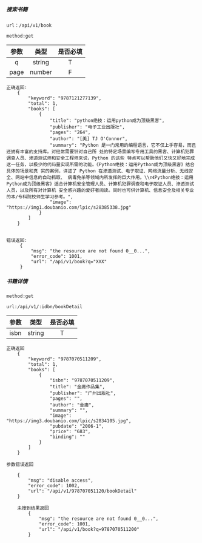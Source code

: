 ##### 搜索书籍
`url：/api/v1/book`

`method:get`

| 参数|  类型  |  是否必填 |
| :---:  | :----:   | :----: |
| q   | string    |   T   |
| page   | number    |  F    |

```
正确返回:
    {
        "keyword": "9787121277139",
        "total": 1,
        "books": [
            {
                "title": "python绝技：运用python成为顶级黑客",
                "publisher": "电子工业出版社",
                "pages": "264",
                "author": "[美] TJ O'Connor",
                "summary": "Python 是一门常用的编程语言，它不仅上手容易，而且还拥有丰富的支持库。对经常需要针对自己所 处的特定场景编写专用工具的黑客、计算机犯罪调查人员、渗透测试师和安全工程师来说，Python 的这些 特点可以帮助他们又快又好地完成这一任务，以极少的代码量实现所需的功能。《Python绝技：运用Python成为顶级黑客》结合具体的场景和真 实的案例，详述了 Python 在渗透测试、电子取证、网络流量分析、无线安全、网站中信息的自动抓取、 病毒免杀等领域内所发挥的巨大作用。\\n《Python绝技：运用Python成为顶级黑客》适合计算机安全管理人员、计算机犯罪调查和电子取证人员、渗透测试人员，以及所有对计算机 安全感兴趣的爱好者阅读。同时也可供计算机、信息安全及相关专业的本/专科院校师生学习参考。",
                "image": "https://img1.doubanio.com/lpic/s28385338.jpg"
            }
        ]
    }

```
```

错误返回:
     {
         "msg": "the resource are not found 0__0...",
         "error_code": 1001,
         "url": "/api/v1/book?q="XXX"
     }
```

##### 书籍详情
`method:get`

`url:/api/v1/:idbn/bookDetail`

| 参数|  类型  |  是否必填 |
| :---:  | :----:   | :----: |
| isbn   | string    |   T   |

```
正确返回
    {
        "keyword": "9787070511209",
        "total": 1,
        "books": [
            {
                "isbn": "9787070511209",
                "title": "金庸作品集",
                "publisher": "广州出版社",
                "pages": "",
                "author": "金庸",
                "summary": "",
                "image": "https://img3.doubanio.com/lpic/s2834105.jpg",
                "pubdate": "2006-1",
                "price": "683",
                "binding": ""
            }
        ]
    }

```

```
参数错误返回
    
    {
        "msg": "disable access",
        "error_code": 1002,
        "url": "/api/v1/978707051120/bookDetail"
    }
```
```
    未搜到结果返回
        {
            "msg": "the resource are not found 0__0...",
            "error_code": 1001,
            "url": "/api/v1/book?q=9787070511200"
        }

```